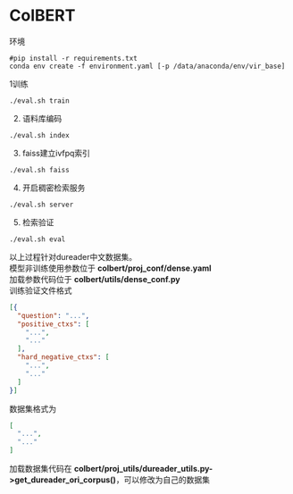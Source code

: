 # ColBERT
环境
```shell
#pip install -r requirements.txt
conda env create -f environment.yaml [-p /data/anaconda/env/vir_base] 
```
1训练
```shell
./eval.sh train
```
2. 语料库编码
```shell
./eval.sh index 
```
3. faiss建立ivfpq索引
```shell
./eval.sh faiss
```
4. 开启稠密检索服务
```shell
./eval.sh server 
```
5. 检索验证
```shell
./eval.sh eval
```
以上过程针对dureader中文数据集。\
模型非训练使用参数位于 **colbert/proj_conf/dense.yaml** \
加载参数代码位于 **colbert/utils/dense_conf.py** \
训练验证文件格式
```json
[{
  "question": "...",
  "positive_ctxs": [
    "...",
    "..."
  ],
  "hard_negative_ctxs": [
    "...",
    "..."
  ]
}]
```
数据集格式为
```json
[
  "...", 
  "..."
]
```
加载数据集代码在 **colbert/proj_utils/dureader_utils.py->get_dureader_ori_corpus()**，可以修改为自己的数据集
